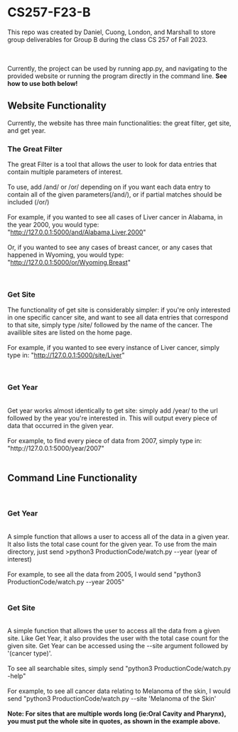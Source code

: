 # CS257-F23-B
This repo was created by Daniel, Cuong, London, and Marshall to store group deliverables for Group B during the class CS 257 of Fall 2023. 

<br>
<br>
Currently, the project can be used by running app.py, and navigating to the provided website or running the program directly in the command line. <strong> See how to use both below! </strong>


<br>

## Website Functionality
Currently, the website has three main functionalities: the great filter, get site, and get year.

### The Great Filter
The great Filter is a tool that allows the user to look for data entries that contain multiple parameters of interest.
<br>
<br>To use, add /and/ or /or/ depending on if you want each data entry to contain all of the given parameters(/and/), or if partial matches should be included (/or/)
<br>
<br> For example, if you wanted to see all cases of Liver cancer in Alabama, in the year 2000, you would type: "http://127.0.0.1:5000/and/Alabama,Liver,2000"
<br>
<br>Or, if you wanted to see any cases of breast cancer, or any cases that happened in Wyoming, you would type: "http://127.0.0.1:5000/or/Wyoming,Breast"

<br>

### Get Site

The functionality of get site is considerably simpler: if you're only interested in one specific cancer site, and want to see all data entries that correspond to that site, simply type /site/ followed by the name of the cancer. The availible sites are listed on the home page.<br>
<br>For example, if you wanted to see every instance of Liver cancer, simply type in: "http://127.0.0.1:5000/site/Liver"

<br>

### Get Year
<br> 
Get year works almost identically to get site: simply add /year/ to the url followed by the year you're interested in. This will output every piece of data that occurred in the given year. <br>
<br> For example, to find every piece of data from 2007, simply type in: "http://127.0.0.1:5000/year/2007"

<br>
<br>

## Command Line Functionality
<br>

### Get Year
<br>
A simple function that allows a user to access all of the data in a given year. It also lists the total case count for the given year. To use from the main directory, just send >python3 ProductionCode/watch.py --year (year of interest)
<br>
<br>
For example, to see all the data from 2005, I would send "python3 ProductionCode/watch.py --year 2005"

<br>
<br>

### Get Site
<br>
A simple function that allows the user to access all the data from a given site. Like Get Year, it also provides the user with the total case count for the given site. Get Year can be accessed using the --site argument followed by '(cancer type)'. 
<br>
<br>
To see all searchable sites, simply send "python3 ProductionCode/watch.py -help"
<br>
<br>
For example, to see all cancer data relating to Melanoma of the skin, I would send "python3 ProductionCode/watch.py --site 'Melanoma of the Skin'
<br>
<br>
<strong>Note: For sites that are multiple words long (ie:Oral Cavity and Pharynx), you must put the whole site in quotes, as shown in the example above. </strong>


